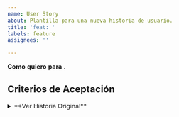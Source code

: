```yaml
---
name: User Story
about: Plantilla para una nueva historia de usuario.
title: 'feat: '
labels: feature
assignees: ''

---
```


**Como**  **quiero**  **para** .

**Criterios de Aceptación**
- 

<details>
      <summary>**Ver Historia Original**</summary>
**Como**  **quiero**  **para** .

**Criterios de Aceptación**
- 
</details>
